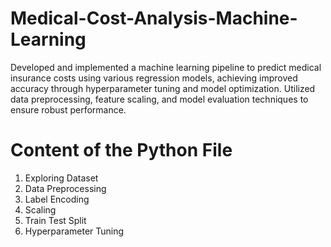 # Medical-Cost-Analysis-Machine-Learning
Developed and implemented a machine learning pipeline to predict medical insurance costs using various regression models, achieving improved accuracy through hyperparameter tuning and model optimization. Utilized data preprocessing, feature scaling, and model evaluation techniques to ensure robust performance.
# Content of the Python File
1) Exploring Dataset
2) Data Preprocessing
3) Label Encoding
4) Scaling
5) Train Test Split
6) Hyperparameter Tuning
